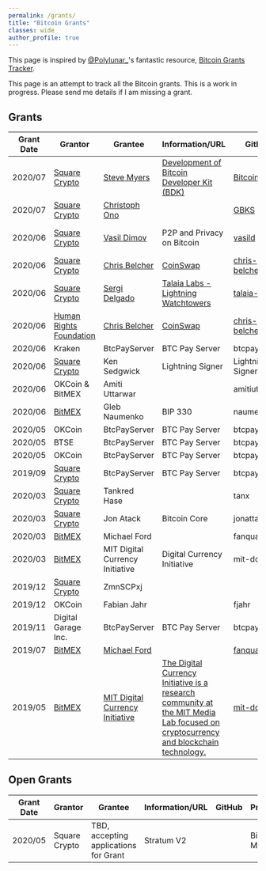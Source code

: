```yaml
---
permalink: /grants/
title: "Bitcoin Grants"
classes: wide
author_profile: true
---
```


This page is inspired by [@Polylunar_](https://twitter.com/Polylunar_)'s fantastic resource, [Bitcoin Grants Tracker](https://polylunar.com/bitcoin-grants-tracker/).  

This page is an attempt to track all the Bitcoin grants. This is a work in progress. Please send me details if I am missing a grant.

## Grants

|Grant Date | Grantor | Grantee | Information/URL | GitHub | Product | Amount | Announcement |
| --- |--- |--- |--- |--- |--- | --- |--- |
| 2020/07 | [Square Crypto](https://twitter.com/sqcrypto) | [Steve Myers](https://twitter.com/notmandatory) | [Development of Bitcoin Developer Kit (BDK)](https://bitcoindevkit.org/) | [BitcoinDevKit](https://github.com/bitcoindevkit) | Bitcoin | - | [Announcement](https://twitter.com/sqcrypto/status/1281269625901256718) |
| 2020/07 | [Square Crypto](https://twitter.com/sqcrypto) | [Christoph Ono](https://twitter.com/GBKS) |  | [GBKS](https://github.com/GBKS) | Bitcoin Design | - | [Announcement](https://twitter.com/sqcrypto/status/1278356152036634626) |
| 2020/06 | [Square Crypto](https://twitter.com/sqcrypto) | [Vasil Dimov](https://people.freebsd.org/~vd/vdcv/vdcv.html) | P2P and Privacy on Bitcoin | [vasild](https://github.com/vasild) | Bitcoin Core and LN | - | [Announcement](https://twitter.com/sqcrypto/status/1277633234227134464) |
| 2020/06 | [Square Crypto](https://twitter.com/sqcrypto) | [Chris Belcher](https://twitter.com/chris_belcher_) | [CoinSwap](https://gist.github.com/chris-belcher/9144bd57a91c194e332fb5ca371d0964) | [chris-belcher](https://github.com/chris-belcher) | Bitcoin, CoinSwap |  | [Announcement](https://twitter.com/sqcrypto/status/1276925615422222341) |
| 2020/06 | [Square Crypto](https://twitter.com/sqcrypto) | [Sergi Delgado](https://twitter.com/sr_gi) | [Talaia Labs - Lightning Watchtowers](https://talaia.watch/) | [talaia-labs](https://github.com/talaia-labs/python-teos) |Bitcoin, Lightning|  | [Announcement](https://twitter.com/sqcrypto/status/1267493740417089536?s=20) |
| 2020/06 | [Human Rights Foundation](https://twitter.com/HRF) | [Chris Belcher](https://twitter.com/chris_belcher_) | [CoinSwap](https://gist.github.com/chris-belcher/9144bd57a91c194e332fb5ca371d0964) | [chris-belcher](https://github.com/chris-belcher) | Bitcoin, CoinSwap |  | [Announcement](https://twitter.com/HRF/status/1270753984437944320) |
| 2020/06 | Kraken | BtcPayServer | BTC Pay Server | btcpayserver | Bitcoin |  | [Announcement](https://twitter.com/krakenfx/status/1276144362389254144) |
| 2020/06 | [Square Crypto](https://twitter.com/sqcrypto) | Ken Sedgwick | Lightning Signer | Lightning Signer | Bitcoin, Lightning |  | [Announcement](https://twitter.com/sqcrypto/status/1276239114669568000) |
| 2020/06 | OKCoin & BitMEX | Amiti Uttarwar | | amitiuttarwar | Bitcoin |  $150,000 | [ Announcement](https://blog.okcoin.com/2020/06/18/okcoin-bitmex-provide-grant-to-bitcoin-core-developer-amiti-uttarwar/) |
| 2020/06 | [BitMEX](https://twitter.com/BitMEXResearch) | Gleb Naumenko | BIP 330 | naumenkogs | Bitcoin |  $100,000 | [Announcement](https://blog.bitmex.com/bitcoin-developer-grant-provided-to-gleb-naumenko/) |
| 2020/05 | OKCoin | BtcPayServer | BTC Pay Server | btcpayserver | Bitcoin |  $100,000 | [Announcement](https://blog.btcpayserver.org/btcpay-server-grant-7-okcoin/) |
| 2020/05 | BTSE | BtcPayServer | BTC Pay Server | btcpayserver | Bitcoin |  $80,000 | [Announcement](https://blog.btcpayserver.org/btcpay-server-btse/) |
| 2020/05 | OKCoin | BtcPayServer | BTC Pay Server | btcpayserver | Bitcoin |  $100,000 | [Announcement](https://blog.okcoin.com/2020/05/28/btcpay-developer-grant-recipient/) |
| 2019/09 | [Square Crypto](https://twitter.com/sqcrypto) | BtcPayServer | BTC Pay Server | btcpayserver | Bitcoin |  $100,000 | [Announcement](https://medium.com/@squarecrypto/grant-1-btcpay-server-8f158621bf91) |
| 2020/03 | [Square Crypto](https://twitter.com/sqcrypto) | Tankred Hase | | tanx | Bitcoin |  | [Announcement](https://twitter.com/sqcrypto/status/1235259494516625408) |
| 2020/03 | [Square Crypto](https://twitter.com/sqcrypto) | Jon Atack | Bitcoin Core | jonattack | Bitcoin |  | [Announcement](https://twitter.com/sqcrypto/status/1235259492381741064) |
| 2020/03 | [BitMEX](https://twitter.com/BitMEXResearch) | Michael Ford | | fanquake | Bitcoin |  $100,000 | [Announcement](https://blog.bitmex.com/hdr-global-trading-increases-bitcoin-developer-grant-to-us100000/) |
| 2020/03 | [BitMEX](https://twitter.com/BitMEXResearch) | MIT Digital Currency Initiative | Digital Currency Initiative | mit-dci | Bitcoin |  $250,000 | [Announcement](https://blog.bitmex.com/continued-support-of-bitcoin-development-hdr-provides-a-2nd-gift-to-the-mit-dci/) |
| 2019/12 | [Square Crypto](https://twitter.com/sqcrypto) | ZmnSCPxj | | | Bitcoin, Lightning |  | [Announcement](https://twitter.com/sqcrypto/status/1204815615678177280) |
| 2019/12 | OKCoin | Fabian Jahr | | fjahr | Bitcoin |  | [Announcement](https://blog.okcoin.com/2020/02/10/fabian-jahr-receives-independent-developer-grant/) |
| 2019/11 | Digital Garage Inc. | BtcPayServer | BTC Pay Server | btcpayserver | Bitcoin |  $30,000 | [Announcement](https://blog.btcpayserver.org/dg-grant-2019/) |
| 2019/07 | [BitMEX](https://twitter.com/BitMEXResearch) | [Michael Ford](https://twitter.com/fanquake) |  | [fanquake](https://github.com/fanquake) | Bitcoin |  $60,000 | [Announcement](https://blog.bitmex.com/2019-ford-bitcoin-grant/) |
| 2019/05 | [BitMEX](https://twitter.com/BitMEXResearch) | [MIT Digital Currency Initiative](https://twitter.com/mitDCI/) | [The Digital Currency Initiative is a research community at the MIT Media Lab focused on cryptocurrency and blockchain technology.](https://github.com/mit-dci) | [mit-dci](https://github.com/mit-dci) | Bitcoin |  $250,000 | [Announcement](https://blog.bitmex.com/donation/) |



## Open Grants
|Grant Date | Grantor | Grantee | Information/URL | GitHub | Product | Amount | Announcement |
| --- |--- |--- |--- |--- |--- |--- |--- |
| 2020/05 |Square Crypto | TBD, accepting applications for Grant | Stratum V2 | | Bitcoin, Mining |  | - |